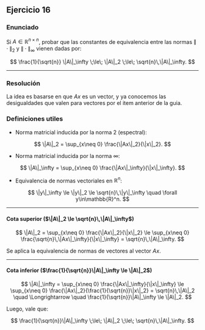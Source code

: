 ## Ejercicio 16

### Enunciado

Si $A \in \mathbb{R}^{n \times n}$, probar que las constantes de equivalencia entre las normas $\|\cdot\|_2$ y $\|\cdot\|_\infty$ vienen dadas por:

$$
\frac{1}{\sqrt{n}} \|A\|_\infty \;\le\; \|A\|_2 \;\le\; \sqrt{n}\,\|A\|_\infty.
$$

---

### Resolución

La idea es basarse en que $Ax$ es un vector, y ya conocemos las desigualdades que valen para vectores por el item anterior de la guia. 

### Definiciones utiles

* Norma matricial inducida por la norma 2 (espectral):

$$
\|A\|_2 = \sup_{x\neq 0} \frac{\|Ax\|_2}{\|x\|_2}.
$$

* Norma matricial inducida por la norma $\infty$:

$$
\|A\|_\infty = \sup_{x\neq 0} \frac{\|Ax\|_\infty}{\|x\|_\infty}.
$$

* Equivalencia de normas vectoriales en $\mathbb{R}^n$:

$$
\|y\|_\infty \le \|y\|_2 \le \sqrt{n}\,\|y\|_\infty \quad \forall y\in\mathbb{R}^n.
$$

---

#### Cota superior ($\|A\|_2 \le \sqrt{n}\,\|A\|_\infty$)

$$
\|A\|_2 = \sup_{x\neq 0} \frac{\|Ax\|_2}{\|x\|_2} \le \sup_{x\neq 0} \frac{\sqrt{n}\,\|Ax\|_\infty}{\|x\|_\infty} = \sqrt{n}\,\|A\|_\infty.
$$

Se aplica la equivalencia de normas de vectores al vector $Ax$.

---

#### Cota inferior ($\frac{1}{\sqrt{n}}\|A\|_\infty \le \|A\|_2$)

$$
\|A\|_\infty = \sup_{x\neq 0} \frac{\|Ax\|_\infty}{\|x\|_\infty} \le \sup_{x\neq 0} \frac{\|Ax\|_2}{\frac{1}{\sqrt{n}}\|x\|_2} = \sqrt{n}\,\|A\|_2
\quad \Longrightarrow \quad \frac{1}{\sqrt{n}}\|A\|_\infty \le \|A\|_2.
$$

Luego, vale que:

$$
\frac{1}{\sqrt{n}}\|A\|_\infty \;\le\; \|A\|_2 \;\le\; \sqrt{n}\,\|A\|_\infty.
$$

